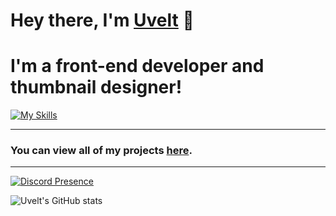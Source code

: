 # Hey there, I'm [Uvelt](https://github.com/Uveltt) 👋

# I'm a front-end developer and thumbnail designer!
[![My Skills](https://skillicons.dev/icons?i=js,html,css,vscode,visualstudio,powershell,mongodb,pr,blender)](https://skillicons.dev)

<hr>

### You can view all of my projects [here](https://github.com/Uveltt?tab=repositories).

<hr>

[![Discord Presence](https://lanyard.cnrad.dev/api/832910537343893504)](https://discord.com/users/832910537343893504)

![Uvelt's GitHub stats](https://github-readme-stats.vercel.app/api?username=uveltt&show_icons=true&theme=dracula)
